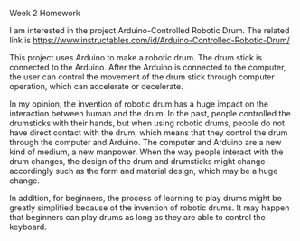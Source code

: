 
Week 2 Homework 

I am interested in the project Arduino-Controlled Robotic Drum. The related link is https://www.instructables.com/id/Arduino-Controlled-Robotic-Drum/

This project uses Arduino to make a robotic drum. The drum stick is connected to the Arduino. After the Arduino is connected to the computer, the user can control the movement of the drum stick through computer operation, which can accelerate or decelerate. 

In my opinion, the invention of robotic drum has a huge impact on the interaction between human and the drum. In the past, people controlled the drumsticks with their hands, but when using robotic drums, people do not have direct contact with the drum, which means that they control the drum through the computer and Arduino. The computer and Arduino are a new kind of medium, a new manpower. When the way people interact with the drum changes, the design of the drum and drumsticks might change accordingly such as the form and material design, which may be a huge change. 

In addition, for beginners, the process of learning to play drums might be greatly simplified because of the invention of robotic drums. It may happen that beginners can play drums as long as they are able to control the keyboard.
